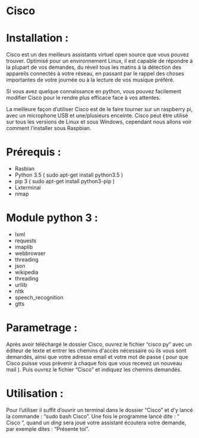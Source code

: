 

# Cisco


# Installation : 

Cisco est un des meilleurs assistants virtuel open source que vous pouvez trouver. Optimisé pour un environnement Linux, il est capable de répondre à la plupart de vos demandes, du réveil tous les matins à la détection des appareils connectés à votre réseau, en passant par le rappel des choses importantes de votre journée ou à la lecture de vos musique préféré.

SI vous avez quelque connaissance en python, vous pouvez facilement modifier Cisco pour le rendre plus efficace face à vos attentes.

La meilleure façon d’utiliser Cisco est de le faire tourner sur un raspberry pi, avec un microphone USB et une/plusieurs enceinte.
Cisco peut être utilisé sur tous les versions de Linux et sous Windows, cependant nous allons voir comment l’installer sous Raspbian.

# Prérequis : 

- Rasbian
- Python 3.5  ( sudo apt-get install python3.5 )
- pip 3 ( sudo apt-get install python3-pip )
- Lxterminal
 - nmap
# Module python 3 : 

- lxml
- requests
- imaplib
- webbrowser
- threading
- json
- wikipedia
- threading
- urllib
- nltk
- speech_recognition
- gtts

# Parametrage : 

Après avoir téléchargé le dossier Cisco, ouvrez le fichier “cisco py” avec un éditeur de texte et entrer les chemins d'accès nécessaire où ils vous sont demandés, ainsi que votre adresse email et votre mot de passe ( pour que Cisco puisse vous prévenir à chaque fois que vous recevez un nouveau mail ). Puis ouvrez le fichier “Cisco” et indiquez les chemins demandés.

# Utilisation :

Pour l’utiliser il suffit d’ouvrir un terminal dans le dossier “Cisco” et d’y lancé la commande : “sudo bash Cisco”. Une fois le programme lancé dite : “ Cisco “, quand un *ding* sera joué votre assistant écoutera votre demande, par exemple dites : “Présente toi”.


